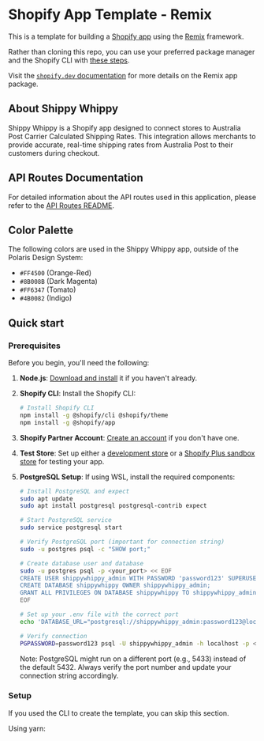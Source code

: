 # Shopify App Template - Remix

This is a template for building a [Shopify app](https://shopify.dev/docs/apps/getting-started) using the [Remix](https://remix.run) framework.

Rather than cloning this repo, you can use your preferred package manager and the Shopify CLI with [these steps](https://shopify.dev/docs/apps/getting-started/create).

Visit the [`shopify.dev` documentation](https://shopify.dev/docs/api/shopify-app-remix) for more details on the Remix app package.

## About Shippy Whippy

Shippy Whippy is a Shopify app designed to connect stores to Australia Post Carrier Calculated Shipping Rates. This integration allows merchants to provide accurate, real-time shipping rates from Australia Post to their customers during checkout.

## API Routes Documentation

For detailed information about the API routes used in this application, please refer to the [API Routes README](app/routes/README.md).

## Color Palette

The following colors are used in the Shippy Whippy app, outside of the Polaris Design System:

- `#FF4500` (Orange-Red)
- `#8B008B` (Dark Magenta)
- `#FF6347` (Tomato)
- `#4B0082` (Indigo)

## Quick start

### Prerequisites

Before you begin, you'll need the following:

1. **Node.js**: [Download and install](https://nodejs.org/en/download/) it if you haven't already.
2. **Shopify CLI**: Install the Shopify CLI:
   ```bash
   # Install Shopify CLI
   npm install -g @shopify/cli @shopify/theme
   npm install -g @shopify/app
   ```
3. **Shopify Partner Account**: [Create an account](https://partners.shopify.com/signup) if you don't have one.
4. **Test Store**: Set up either a [development store](https://help.shopify.com/en/partners/dashboard/development-stores#create-a-development-store) or a [Shopify Plus sandbox store](https://help.shopify.com/en/partners/dashboard/managing-stores/plus-sandbox-store) for testing your app.
5. **PostgreSQL Setup**: If using WSL, install the required components:
   ```bash
   # Install PostgreSQL and expect
   sudo apt update
   sudo apt install postgresql postgresql-contrib expect

   # Start PostgreSQL service
   sudo service postgresql start

   # Verify PostgreSQL port (important for connection string)
   sudo -u postgres psql -c "SHOW port;"

   # Create database user and database
   sudo -u postgres psql -p <your_port> << EOF
   CREATE USER shippywhippy_admin WITH PASSWORD 'password123' SUPERUSER;
   CREATE DATABASE shippywhippy OWNER shippywhippy_admin;
   GRANT ALL PRIVILEGES ON DATABASE shippywhippy TO shippywhippy_admin;
   EOF

   # Set up your .env file with the correct port
   echo 'DATABASE_URL="postgresql://shippywhippy_admin:password123@localhost:<your_port>/shippywhippy?schema=public"' > .env

   # Verify connection
   PGPASSWORD=password123 psql -U shippywhippy_admin -h localhost -p <your_port> -d shippywhippy -c "\conninfo"
   ```

   Note: PostgreSQL might run on a different port (e.g., 5433) instead of the default 5432. Always verify the port number and update your connection string accordingly.

### Setup

If you used the CLI to create the template, you can skip this section.

Using yarn:
